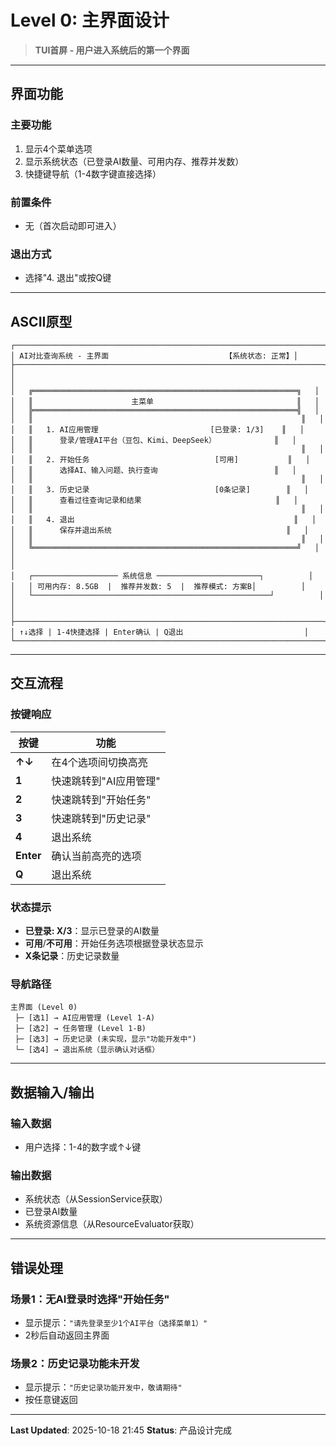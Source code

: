 # Level 0: 主界面设计

> **TUI首屏 - 用户进入系统后的第一个界面**

---

## 界面功能

### 主要功能
1. 显示4个菜单选项
2. 显示系统状态（已登录AI数量、可用内存、推荐并发数）
3. 快捷键导航（1-4数字键直接选择）

### 前置条件
- 无（首次启动即可进入）

### 退出方式
- 选择"4. 退出"或按Q键

---

## ASCII原型

```
┌─────────────────────────────────────────────────────────────────────┐
│ AI对比查询系统 - 主界面                          【系统状态: 正常】│
├─────────────────────────────────────────────────────────────────────┤
│                                                                     │
│   ╔═══════════════════════════════════════════════════════════╗   │
│   ║                      主菜单                                ║   │
│   ╠═══════════════════════════════════════════════════════════╣   │
│   ║                                                            ║   │
│   ║   1. AI应用管理                         [已登录: 1/3]    ║   │
│   ║      登录/管理AI平台（豆包、Kimi、DeepSeek）             ║   │
│   ║                                                            ║   │
│   ║   2. 开始任务                            [可用]           ║   │
│   ║      选择AI、输入问题、执行查询                          ║   │
│   ║                                                            ║   │
│   ║   3. 历史记录                            [0条记录]        ║   │
│   ║      查看过往查询记录和结果                              ║   │
│   ║                                                            ║   │
│   ║   4. 退出                                                 ║   │
│   ║      保存并退出系统                                       ║   │
│   ║                                                            ║   │
│   ╚═══════════════════════════════════════════════════════════╝   │
│                                                                     │
│   ┌─────────────────── 系统信息 ───────────────────────┐          │
│   │ 可用内存: 8.5GB  |  推荐并发数: 5  |  推荐模式: 方案B│          │
│   └─────────────────────────────────────────────────────┘          │
│                                                                     │
├─────────────────────────────────────────────────────────────────────┤
│ ↑↓选择 | 1-4快捷选择 | Enter确认 | Q退出                           │
└─────────────────────────────────────────────────────────────────────┘
```

---

## 交互流程

### 按键响应
| 按键 | 功能 |
|------|------|
| **↑↓** | 在4个选项间切换高亮 |
| **1** | 快速跳转到"AI应用管理" |
| **2** | 快速跳转到"开始任务" |
| **3** | 快速跳转到"历史记录" |
| **4** | 退出系统 |
| **Enter** | 确认当前高亮的选项 |
| **Q** | 退出系统 |

### 状态提示
- **已登录: X/3**：显示已登录的AI数量
- **可用**/**不可用**：开始任务选项根据登录状态显示
- **X条记录**：历史记录数量

### 导航路径
```
主界面 (Level 0)
 ├─ [选1] → AI应用管理 (Level 1-A)
 ├─ [选2] → 任务管理 (Level 1-B)
 ├─ [选3] → 历史记录 (未实现，显示"功能开发中")
 └─ [选4] → 退出系统（显示确认对话框）
```

---

## 数据输入/输出

### 输入数据
- 用户选择：1-4的数字或↑↓键

### 输出数据
- 系统状态（从SessionService获取）
- 已登录AI数量
- 系统资源信息（从ResourceEvaluator获取）

---

## 错误处理

### 场景1：无AI登录时选择"开始任务"
- 显示提示：`"请先登录至少1个AI平台（选择菜单1）"`
- 2秒后自动返回主界面

### 场景2：历史记录功能未开发
- 显示提示：`"历史记录功能开发中，敬请期待"`
- 按任意键返回

---

**Last Updated**: 2025-10-18 21:45
**Status**: 产品设计完成
